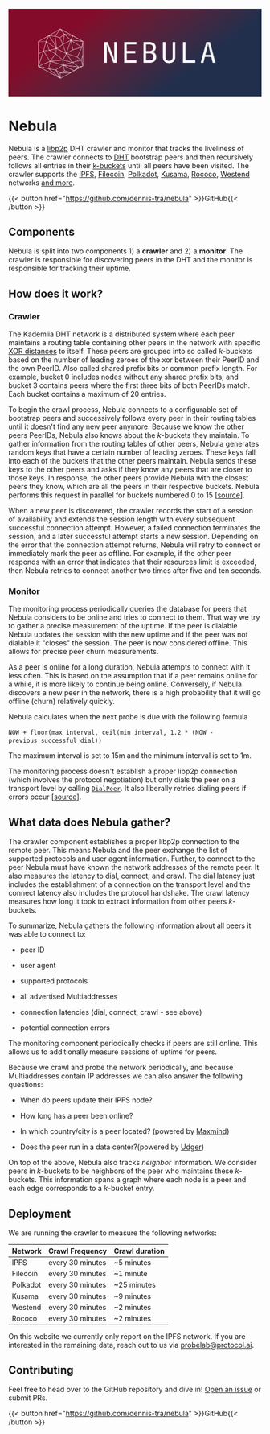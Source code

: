 ![Nebula Logo](./nebula.png)

# Nebula

Nebula is a [libp2p](https://github.com/libp2p/go-libp2p-kad-dht) DHT crawler and monitor that tracks the liveliness of peers. The crawler connects to [DHT](https://en.wikipedia.org/wiki/Distributed_hash_table) bootstrap peers and then recursively follows all entries in their [k-buckets](https://en.wikipedia.org/wiki/Kademlia) until all peers have been visited. The crawler supports the [IPFS](https://ipfs.network), [Filecoin](https://filecoin.io), [Polkadot](https://polkadot.network/), [Kusama](https://kusama.network/), [Rococo](https://substrate.io/developers/rococo-network/), [Westend](https://wiki.polkadot.network/docs/maintain-networks#westend-test-network) networks [and more](https://github.com/dennis-tra/nebula/blob/a33a5fd493caaeb07e92ecc73c32ee87ae9e374f/pkg/config/config.go#L11).

{{< button href="https://github.com/dennis-tra/nebula" >}}GitHub{{< /button >}}

## Components

Nebula is split into two components 1) a **crawler** and 2) a **monitor**. The crawler is responsible for discovering peers in the DHT and the monitor is responsible for tracking their uptime.

## How does it work?

### Crawler

The Kademlia DHT network is a distributed system where each peer maintains a routing table containing other peers in the network with specific [XOR distances](https://en.wikipedia.org/wiki/Kademlia#Accelerated_lookups) to itself. These peers are grouped into so called _k_-buckets based on the number of leading zeroes of the xor between their PeerID and the own PeerID. Also called shared prefix bits or common prefix length. For example, bucket 0 includes nodes without any shared prefix bits, and bucket 3 contains peers where the first three bits of both PeerIDs match. Each bucket contains a maximum of 20 entries.

To begin the crawl process, Nebula connects to a configurable set of bootstrap peers and successively follows every peer in their routing tables until it doesn't find any new peer anymore. Because we know the other peers PeerIDs, Nebula also knows about the _k_-buckets they maintain. To gather information from the routing tables of other peers, Nebula generates random keys that have a certain number of leading zeroes. These keys fall into each of the buckets that the other peers maintain. Nebula sends these keys to the other peers and asks if they know any peers that are closer to those keys. In response, the other peers provide Nebula with the closest peers they know, which are all the peers in their respective buckets. Nebula performs this request in parallel for buckets numbered 0 to 15 [[source](https://github.com/dennis-tra/nebula/blob/a20481d35509411b03b3fcfcf0f148b49a5eda3f/pkg/crawl/crawl_p2p.go#L131)].

When a new peer is discovered, the crawler records the start of a session of availability and extends the session length with every subsequent successful connection attempt. However, a failed connection terminates the session, and a later successful attempt starts a new session. Depending on the error that the connection attempt returns, Nebula will retry to connect or immediately mark the peer as offline. For example, if the other peer responds with an error that indicates that their resources limit is exceeded, then Nebula retries to connect another two times after five and ten seconds.

### Monitor

The monitoring process periodically queries the database for peers that Nebula considers to be online and tries to connect to them. That way we try to gather a precise measurement of the uptime. If the peer is dialable Nebula updates the session with the new uptime and if the peer was not dialable it "closes" the session. The peer is now considered offline. This allows for precise peer churn measurements.

As a peer is online for a long duration, Nebula attempts to connect with it less often. This is based on the assumption that if a peer remains online for a while, it is more likely to continue being online. Conversely, if Nebula discovers a new peer in the network, there is a high probability that it will go offline (churn) relatively quickly.

Nebula calculates when the next probe is due with the following formula

```
NOW + floor(max_interval, ceil(min_interval, 1.2 * (NOW - previous_successful_dial))
```

The maximum interval is set to 15m and the minimum interval is set to 1m.

The monitoring process doesn't establish a proper libp2p connection (which involves the protocol negotiation) but only dials the peer on a transport level by calling [`DialPeer`](https://github.com/libp2p/go-libp2p/blob/8d771355b41297623e05b04a865d029a2522a074/p2p/net/swarm/swarm_dial.go#L229). It also liberally retries dialing peers if errors occur [[source](https://github.com/dennis-tra/nebula/blob/a20481d35509411b03b3fcfcf0f148b49a5eda3f/pkg/monitor/dialer.go#L117)].

## What data does Nebula gather?

The crawler component establishes a proper libp2p connection to the remote peer. This means Nebula and the peer exchange the list of supported protocols and user agent information. Further, to connect to the peer Nebula must have known the network addresses of the remote peer. It also measures the latency to dial, connect, and crawl. The dial latency just includes the establishment of a connection on the transport level and the connect latency also includes the protocol handshake. The crawl latency measures how long it took to extract information from other peers _k_-buckets.

To summarize, Nebula gathers the following information about all peers it was able to connect to:

- peer ID

- user agent

- supported protocols

- all advertised Multiaddresses

- connection latencies (dial, connect, crawl - see above)

- potential connection errors

The monitoring component periodically checks if peers are still online. This allows us to additionally measure sessions of uptime for peers.

Because we crawl and probe the network periodically, and because Multiaddresses contain IP addresses we can also answer the following questions:

- When do peers update their IPFS node?

- How long has a peer been online?

- In which country/city is a peer located? (powered by [Maxmind](https://www.maxmind.com/en/home))

- Does the peer run in a data center?(powered by [Udger](https://udger.com/))

On top of the above, Nebula also tracks _neighbor_ information. We consider peers in _k_-buckets to be neighbors of the peer who maintains these _k_-buckets. This information spans a graph where each node is a peer and each edge corresponds to a _k_-bucket entry.

## Deployment

We are running the crawler to measure the following networks:

| Network  | Crawl Frequency  | Crawl duration |
| -------- | ---------------- | -------------- |
| IPFS     | every 30 minutes | ~5 minutes     |
| Filecoin | every 30 minutes | ~1 minute      |
| Polkadot | every 30 minutes | ~25 minutes    |
| Kusama   | every 30 minutes | ~9 minutes     |
| Westend  | every 30 minutes | ~2 minutes     |
| Rococo   | every 30 minutes | ~2 minutes     |

On this website we currently only report on the IPFS network. If you are interested in the remaining data, reach out to us via probelab@protocol.ai.

## Contributing

Feel free to head over to the GitHub repository and dive in! [Open an issue](https://github.com/dennis-tra/nebula/issues/new) or submit PRs.

{{< button href="https://github.com/dennis-tra/nebula" >}}GitHub{{< /button >}}
